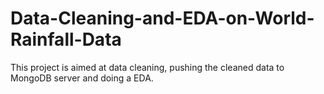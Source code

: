 # Data-Cleaning-and-EDA-on-World-Rainfall-Data
This project is aimed at data cleaning, pushing the cleaned data to MongoDB server and doing a EDA.

